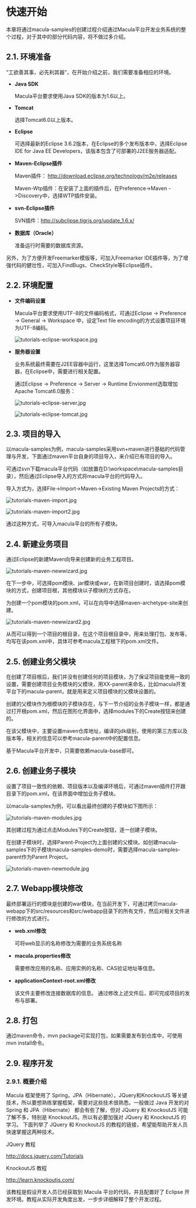 # 快速开始

本章将通过macula-samples的创建过程介绍通过Macula平台开发业务系统的整个过程，对于其中的部分代码内容，将不做过多介绍。

## 2.1. 环境准备

“工欲善其事，必先利其器”，在开始介绍之前，我们需要准备相应的环境。

*   **Java SDK**

    Macula平台要求使用Java SDK的版本为1.6以上。
    
*   **Tomcat**

    选择Tomcat6.0以上版本。
    
*   **Eclipse**

    可选择最新的Eclipse 3.6.2版本，在Eclipse的多个发布版本中，选择Eclipse IDE for Java EE Developers，该版本包含了可部署的J2EE服务器适配。
    
*   **Maven-Eclipse插件**

    Maven插件： http://download.eclipse.org/technology/m2e/releases
    
    Maven-Wtp插件：在安装了上面的插件后，在Preference->Maven ->Discovery中，选择WTP插件安装。
    
*   **svn-Eclipse插件**

    SVN插件：http://subclipse.tigris.org/update_1.6.x/
    
*   **数据库（Oracle）**

    准备运行时需要的数据库资源。
    
另外，为了方便开发Freemarker模版等，可加入Freemarker IDE插件等，为了增强代码的健壮性，可加入FindBugs、CheckStyle等Eclipse插件。

## 2.2. 环境配置

* **文件编码设置**

    Macula平台要求使用UTF-8的文件编码格式，可通过Eclipse -> Preference -> General -> Workspace 中，设定Text file encoding的方式设置项目环境为UTF-8编码。
    
    ![tutorials-eclipse-workspace.jpg](../images/chapter1/tutorials-eclipse-workspace.jpg "tutorials-eclipse-workspace.jpg")
    
* **服务器设置**

    业务系统最终需要在J2EE容器中运行，这里选择Tomcat6.0作为服务器容器，在Eclipse中，需要进行相关配置。

    通过Eclipse -> Preference -> Server -> Runtime Envionment选取增加Apache Tomcat6.0服务：   
    
    ![tutorials-eclipse-server.jpg](../images/chapter1/tutorials-eclipse-server.jpg "tutorials-eclipse-server.jpg")
    
    ![tutorials-eclipse-tomcat.jpg](../images/chapter1/tutorials-eclipse-tomcat.jpg "tutorials-eclipse-tomcat.jpg")
    
    
## 2.3. 项目的导入

以macula-samples为例，macula-samples采用svn+maven进行基础的代码管理与开发，下面通过maven平台自身的项目导入，来介绍已有项目的导入。

可通过svn下载macula平台代码（如放置在D:\workspace\macula-samples目录），然后通过Eclipse导入的方式将macula平台的代码导入。

导入方式为，选择File->Import->Maven->Existing Maven Projects的方式：

![tutorials-maven-import.jpg](../images/chapter1/tutorials-maven-import.jpg "tutorials-maven-import.jpg")

![tutorials-maven-import2.jpg](../images/chapter1/tutorials-maven-import2.jpg "tutorials-maven-import2.jpg")

通过这种方式，可导入macula平台的所有子模块。   


## 2.4. 新建业务项目

通过Eclipse的新建Maven向导来创建新的业务工程项目。

![tutorials-maven-newwizard.jpg](../images/chapter1/tutorials-maven-newwizard.jpg "tutorials-maven-newwizard.jpg")

在下一步中，可选择pom模块、jar模块或war，在新项目创建时，请选择pom模块的方式，创建项目根，其他模块以子模块的方式存在。

为创建一个pom模块的pom.xml，可以在向导中选择maven-archetype-site来创建。

![tutorials-maven-newwizard2.jpg](../images/chapter1/tutorials-maven-newwizard2.jpg "tutorials-maven-newwizard2.jpg")

从而可以得到一个项目的根目录，在这个项目根目录中，用来处理打包、发布等，均写在该pom.xml中，具体可参考macula工程根下的pom.xml文件。


## 2.5. 创建业务父模块

在创建了项目根后，我们并没有创建任何的项目模块，为了保证项目能使用一致的设置，需要创建项目业务模块的父模块，用XX-parent来命名，比如macula开发平台下的macula-parent，就是用来定义项目模块的父模块设置的。

创建的父模块作为根模块的子模块存在，与下一节介绍的业务子模块一样，都是通过打开根pom.xml，然后在图形化界面中，选择modules下的Create按钮来创建的。

在该父模块中，主要设置maven仓库地址，编译的jdk级别，使用的第三方库以及版本等，相关的信息可以参考macula-parent中的配置信息。

基于Macula平台开发中，只需要依赖macula-base即可。


## 2.6. 创建业务子模块

设置了项目一致性的依赖、项目版本以及编译环境后，可通过maven插件打开跟目录下的pom.xml，在该界面中增加业务子模块。

以macula-samples为例，可以看出最终创建的子模块如下图所示：

![tutorials-maven-modules.jpg](../images/chapter1/tutorials-maven-modules.jpg "tutorials-maven-modules.jpg")

其创建过程为通过点击Modules下的Create按钮，逐一创建子模块。

在创建子模块时，选择Parent-Project为上面创建的父模块。如创建macula-samples下的子模块macula-samples-demo时，需要选择macula-samples-parent作为Parent Project。

![tutorials-maven-newmodule.jpg](../images/chapter1/tutorials-maven-newmodule.jpg "tutorials-maven-newmodule.jpg")

## 2.7. Webapp模块修改

最终部署运行的模块是创建的war模块，在当前开发下，可通过拷贝macula-webapp下的src/resources和src/webapp目录下的所有文件，然后对相关文件进行修改的方式进行。

* **web.xml修改**

    可将web显示的名称修改为需要的业务系统名称
    
* **macula.properties修改**

    需要修改应用的名称、应用实例的名称、CAS验证地址等信息。
    
* **applicationContext-root.xml修改**

    该文件主要修改连接数据库的信息。
通过修改上述文件后，即可完成项目的发布与部署。

## 2.8. 打包

通过maven命令，mvn package可实现打包，如果需要发布到仓库中，可使用mvn install命令。

## 2.9. 程序开发
### 2.9.1. 概要介绍

Macula 框架使用了 Spring，JPA（Hibernate），JQuery和KnockoutJS 等关键技术，所以要想熟练掌握框架，需要对这些技术很熟悉。一般做过 Java 开发的对 Spring 和 JPA（Hibernate） 都会有些了解，但对 JQuery 和 KnockoutJS 可能了解不多，特别是 KnockoutJS。所以有必要加强对 JQuery 和 KnockoutJS 的学习。 下面列举了 JQuery 和 KnockoutJS 的教程的链接，希望能帮助开发人员快速掌握这两种技术。

JQuery 教程

http://docs.jquery.com/Tutorials

KnockoutJS 教程

http://learn.knockoutjs.com/

该教程是假设开发人员已经获取到 Macula 平台的代码，并且配置好了 Eclipse 开发环境。教程从实际开发角度出发，一步步详细解释了整个开发过程。


